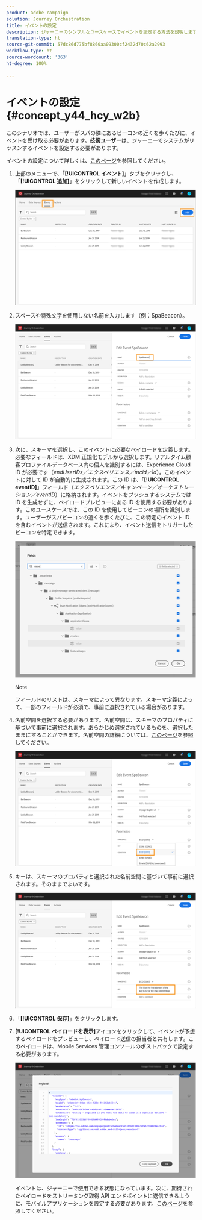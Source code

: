 ```yaml
---
product: adobe campaign
solution: Journey Orchestration
title: イベントの設定
description: ジャーニーのシンプルなユースケースでイベントを設定する方法を説明します
translation-type: ht
source-git-commit: 57dc86d775bf8860aa09300cf2432d70c62a2993
workflow-type: ht
source-wordcount: '363'
ht-degree: 100%

---
```



# イベントの設定{#concept_y44_hcy_w2b}

このシナリオでは、ユーザーがスパの隣にあるビーコンの近くを歩くたびに、イベントを受け取る必要があります。**技術ユーザー**&#x200B;は、ジャーニーでシステムがリッスンするイベントを設定する必要があります。

イベントの設定について詳しくは、[このページ](../event/about-events.md)を参照してください。

1. 上部のメニューで、「**[!UICONTROL イベント]**」タブをクリックし、「**[!UICONTROL 追加]**」をクリックして新しいイベントを作成します。

   ![](../assets/journeyuc1_1.png)

1. スペースや特殊文字を使用しない名前を入力します（例：SpaBeacon）。

   ![](../assets/journeyuc1_2.png)

1. 次に、スキーマを選択し、このイベントに必要なペイロードを定義します。必要なフィールドは、XDM 正規化モデルから選択します。リアルタイム顧客プロファイルデータベース内の個人を識別するには、Experience Cloud ID が必要です（_endUserIDs／エクスペリエンス／mcid／id_）。このイベントに対して ID が自動的に生成されます。この ID は、「**[!UICONTROL eventID]**」フィールド（_エクスペリエンス／キャンペーン／オーケストレーション／eventID_）に格納されます。イベントをプッシュするシステムでは ID を生成せずに、ペイロードプレビューにある ID を使用する必要があります。このユースケースでは、この ID を使用してビーコンの場所を識別します。ユーザーがスパビーコンの近くを歩くたびに、この特定のイベント ID を含むイベントが送信されます。これにより、イベント送信をトリガーしたビーコンを特定できます。

   ![](../assets/journeyuc1_3.png)

   >[!NOTE]
   >
   >フィールドのリストは、スキーマによって異なります。スキーマ定義によって、一部のフィールドが必須で、事前に選択されている場合があります。

1. 名前空間を選択する必要があります。名前空間は、スキーマのプロパティに基づいて事前に選択されます。あらかじめ選択されているものを、選択したままにすることができます。名前空間の詳細については、[このページ](../event/selecting-the-namespace.md)を参照してください。

   ![](../assets/journeyuc1_6.png)

1. キーは、スキーマのプロパティと選択された名前空間に基づいて事前に選択されます。そのままでよいです。

   ![](../assets/journeyuc1_5.png)

1. 「**[!UICONTROL 保存]**」をクリックします。

1. **[!UICONTROL ペイロードを表示]**&#x200B;アイコンをクリックして、イベントが予想するペイロードをプレビューし、ペイロード送信の担当者と共有します。このペイロードは、Mobile Services 管理コンソールのポストバックで設定する必要があります。

   ![](../assets/journeyuc1_7.png)

   イベントは、ジャーニーで使用できる状態になっています。次に、期待されたペイロードをストリーミング取得 API エンドポイントに送信できるように、モバイルアプリケーションを設定する必要があります。[このページ](../event/additional-steps-to-send-events-to-journey-orchestration.md)を参照してください。